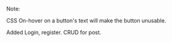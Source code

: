 Note:

CSS On-hover on a button's text will make the button unusable. 

Added Login, register. CRUD for post.